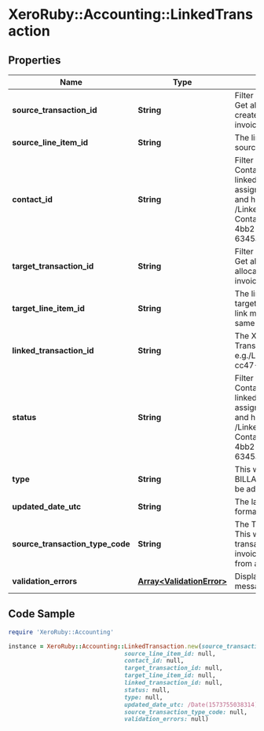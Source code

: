 # XeroRuby::Accounting::LinkedTransaction

## Properties

Name | Type | Description | Notes
------------ | ------------- | ------------- | -------------
**source_transaction_id** | **String** | Filter by the SourceTransactionID. Get all the linked transactions created from a particular ACCPAY invoice | [optional] 
**source_line_item_id** | **String** | The line item identifier from the source transaction. | [optional] 
**contact_id** | **String** | Filter by the combination of ContactID and Status. Get all the linked transactions that have been assigned to a particular customer and have a particular status e.g. GET /LinkedTransactions?ContactID&#x3D;4bb34b03-3378-4bb2-a0ed-6345abf3224e&amp;Status&#x3D;APPROVED. | [optional] 
**target_transaction_id** | **String** | Filter by the TargetTransactionID. Get all the linked transactions  allocated to a particular ACCREC invoice | [optional] 
**target_line_item_id** | **String** | The line item identifier from the target transaction. It is possible  to link multiple billable expenses to the same TargetLineItemID. | [optional] 
**linked_transaction_id** | **String** | The Xero identifier for an Linked Transaction e.g./LinkedTransactions/297c2dc5-cc47-4afd-8ec8-74990b8761e9 | [optional] 
**status** | **String** | Filter by the combination of ContactID and Status. Get all the linked transactions that have been assigned to a particular customer and have a particular status e.g. GET /LinkedTransactions?ContactID&#x3D;4bb34b03-3378-4bb2-a0ed-6345abf3224e&amp;Status&#x3D;APPROVED. | [optional] 
**type** | **String** | This will always be BILLABLEEXPENSE. More types may be added in future. | [optional] 
**updated_date_utc** | **String** | The last modified date in UTC format | [optional] 
**source_transaction_type_code** | **String** | The Type of the source tranasction. This will be ACCPAY if the linked transaction was created from an invoice and SPEND if it was created from a bank transaction. | [optional] 
**validation_errors** | [**Array&lt;ValidationError&gt;**](ValidationError.md) | Displays array of validation error messages from the API | [optional] 

## Code Sample

```ruby
require 'XeroRuby::Accounting'

instance = XeroRuby::Accounting::LinkedTransaction.new(source_transaction_id: null,
                                 source_line_item_id: null,
                                 contact_id: null,
                                 target_transaction_id: null,
                                 target_line_item_id: null,
                                 linked_transaction_id: null,
                                 status: null,
                                 type: null,
                                 updated_date_utc: /Date(1573755038314)/,
                                 source_transaction_type_code: null,
                                 validation_errors: null)
```


